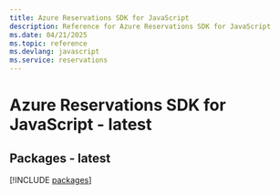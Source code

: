 ```yaml
---
title: Azure Reservations SDK for JavaScript
description: Reference for Azure Reservations SDK for JavaScript
ms.date: 04/21/2025
ms.topic: reference
ms.devlang: javascript
ms.service: reservations
---
```

# Azure Reservations SDK for JavaScript - latest
## Packages - latest
[!INCLUDE [packages](reservations-index.md)]